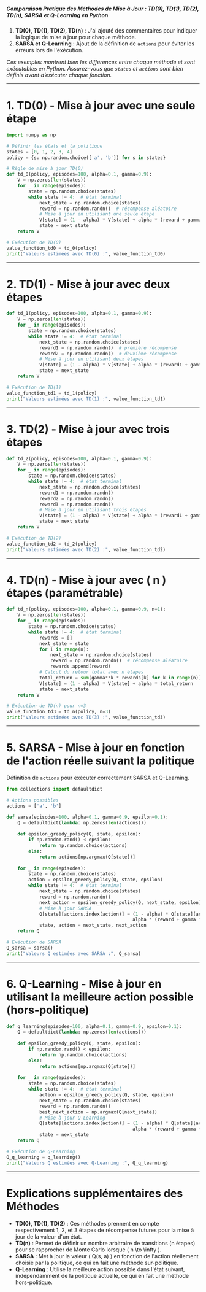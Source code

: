 
##### **Comparaison Pratique des Méthodes de Mise à Jour : TD(0), TD(1), TD(2), TD(n), SARSA et Q-Learning en Python**




1. **TD(0), TD(1), TD(2), TD(n)** : J'ai ajouté des commentaires pour indiquer la logique de mise à jour pour chaque méthode.
2. **SARSA et Q-Learning** : Ajout de la définition de `actions` pour éviter les erreurs lors de l'exécution.

*Ces exemples montrent bien les différences entre chaque méthode et sont exécutables en Python. Assurez-vous que `states` et `actions` sont bien définis avant d’exécuter chaque fonction.*

-----------
# 1. TD(0) - Mise à jour avec une seule étape

```python
import numpy as np

# Définir les états et la politique
states = [0, 1, 2, 3, 4]
policy = {s: np.random.choice(['a', 'b']) for s in states}

# Règle de mise à jour TD(0)
def td_0(policy, episodes=100, alpha=0.1, gamma=0.9):
    V = np.zeros(len(states))
    for _ in range(episodes):
        state = np.random.choice(states)
        while state != 4:  # état terminal
            next_state = np.random.choice(states)
            reward = np.random.randn()  # récompense aléatoire
            # Mise à jour en utilisant une seule étape
            V[state] = (1 - alpha) * V[state] + alpha * (reward + gamma * V[next_state])
            state = next_state
    return V

# Exécution de TD(0)
value_function_td0 = td_0(policy)
print("Valeurs estimées avec TD(0) :", value_function_td0)
```

-----------
# 2. TD(1) - Mise à jour avec deux étapes

```python
def td_1(policy, episodes=100, alpha=0.1, gamma=0.9):
    V = np.zeros(len(states))
    for _ in range(episodes):
        state = np.random.choice(states)
        while state != 4:  # état terminal
            next_state = np.random.choice(states)
            reward1 = np.random.randn()  # première récompense
            reward2 = np.random.randn()  # deuxième récompense
            # Mise à jour en utilisant deux étapes
            V[state] = (1 - alpha) * V[state] + alpha * (reward1 + gamma * reward2 + gamma**2 * V[next_state])
            state = next_state
    return V

# Exécution de TD(1)
value_function_td1 = td_1(policy)
print("Valeurs estimées avec TD(1) :", value_function_td1)
```

-----------
# 3. TD(2) - Mise à jour avec trois étapes

```python
def td_2(policy, episodes=100, alpha=0.1, gamma=0.9):
    V = np.zeros(len(states))
    for _ in range(episodes):
        state = np.random.choice(states)
        while state != 4:  # état terminal
            next_state = np.random.choice(states)
            reward1 = np.random.randn()
            reward2 = np.random.randn()
            reward3 = np.random.randn()
            # Mise à jour en utilisant trois étapes
            V[state] = (1 - alpha) * V[state] + alpha * (reward1 + gamma * reward2 + gamma**2 * reward3 + gamma**3 * V[next_state])
            state = next_state
    return V

# Exécution de TD(2)
value_function_td2 = td_2(policy)
print("Valeurs estimées avec TD(2) :", value_function_td2)
```

-----------
# 4. TD(n) - Mise à jour avec \( n \) étapes (paramétrable)

```python
def td_n(policy, episodes=100, alpha=0.1, gamma=0.9, n=1):
    V = np.zeros(len(states))
    for _ in range(episodes):
        state = np.random.choice(states)
        while state != 4:  # état terminal
            rewards = []
            next_state = state
            for i in range(n):
                next_state = np.random.choice(states)
                reward = np.random.randn()  # récompense aléatoire
                rewards.append(reward)
            # Calcul du retour total avec n étapes
            total_return = sum(gamma**k * rewards[k] for k in range(n)) + gamma**n * V[next_state]
            V[state] = (1 - alpha) * V[state] + alpha * total_return
            state = next_state
    return V

# Exécution de TD(n) pour n=3
value_function_td3 = td_n(policy, n=3)
print("Valeurs estimées avec TD(3) :", value_function_td3)
```

-----------
# 5. SARSA - Mise à jour en fonction de l'action réelle suivant la politique

Définition de `actions` pour exécuter correctement SARSA et Q-Learning.

```python
from collections import defaultdict

# Actions possibles
actions = ['a', 'b']

def sarsa(episodes=100, alpha=0.1, gamma=0.9, epsilon=0.1):
    Q = defaultdict(lambda: np.zeros(len(actions)))
    
    def epsilon_greedy_policy(Q, state, epsilon):
        if np.random.rand() < epsilon:
            return np.random.choice(actions)
        else:
            return actions[np.argmax(Q[state])]
    
    for _ in range(episodes):
        state = np.random.choice(states)
        action = epsilon_greedy_policy(Q, state, epsilon)
        while state != 4:  # état terminal
            next_state = np.random.choice(states)
            reward = np.random.randn()
            next_action = epsilon_greedy_policy(Q, next_state, epsilon)
            # Mise à jour SARSA
            Q[state][actions.index(action)] = (1 - alpha) * Q[state][actions.index(action)] + \
                                              alpha * (reward + gamma * Q[next_state][actions.index(next_action)])
            state, action = next_state, next_action
    return Q

# Exécution de SARSA
Q_sarsa = sarsa()
print("Valeurs Q estimées avec SARSA :", Q_sarsa)
```


-----------
# 6. Q-Learning - Mise à jour en utilisant la meilleure action possible (hors-politique)

```python
def q_learning(episodes=100, alpha=0.1, gamma=0.9, epsilon=0.1):
    Q = defaultdict(lambda: np.zeros(len(actions)))
    
    def epsilon_greedy_policy(Q, state, epsilon):
        if np.random.rand() < epsilon:
            return np.random.choice(actions)
        else:
            return actions[np.argmax(Q[state])]
    
    for _ in range(episodes):
        state = np.random.choice(states)
        while state != 4:  # état terminal
            action = epsilon_greedy_policy(Q, state, epsilon)
            next_state = np.random.choice(states)
            reward = np.random.randn()
            best_next_action = np.argmax(Q[next_state])
            # Mise à jour Q-Learning
            Q[state][actions.index(action)] = (1 - alpha) * Q[state][actions.index(action)] + \
                                              alpha * (reward + gamma * Q[next_state][best_next_action])
            state = next_state
    return Q

# Exécution de Q-Learning
Q_q_learning = q_learning()
print("Valeurs Q estimées avec Q-Learning :", Q_q_learning)
```

-----------
# Explications supplémentaires des Méthodes

- **TD(0), TD(1), TD(2)** : Ces méthodes prennent en compte respectivement 1, 2, et 3 étapes de récompense futures pour la mise à jour de la valeur d'un état.
- **TD(n)** : Permet de définir un nombre arbitraire de transitions (n étapes) pour se rapprocher de Monte Carlo lorsque \( n \to \infty \).
- **SARSA** : Met à jour la valeur \( Q(s, a) \) en fonction de l'action réellement choisie par la politique, ce qui en fait une méthode sur-politique.
- **Q-Learning** : Utilise la meilleure action possible dans l'état suivant, indépendamment de la politique actuelle, ce qui en fait une méthode hors-politique.

